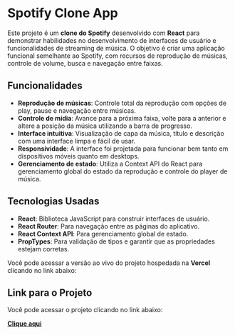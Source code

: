 # Spotify Clone App

Este projeto é um **clone do Spotify** desenvolvido com **React** para demonstrar habilidades no desenvolvimento de interfaces de usuário e funcionalidades de streaming de música. O objetivo é criar uma aplicação funcional semelhante ao Spotify, com recursos de reprodução de músicas, controle de volume, busca e navegação entre faixas.

## Funcionalidades

-   **Reprodução de músicas**: Controle total da reprodução com opções de play, pause e navegação entre músicas.
-   **Controle de mídia**: Avance para a próxima faixa, volte para a anterior e altere a posição da música utilizando a barra de progresso.
-   **Interface intuitiva**: Visualização de capa da música, título e descrição com uma interface limpa e fácil de usar.
-   **Responsividade**: A interface foi projetada para funcionar bem tanto em dispositivos móveis quanto em desktops.
-   **Gerenciamento de estado**: Utiliza a Context API do React para gerenciamento global do estado da reprodução e controle do player de música.

## Tecnologias Usadas

-   **React**: Biblioteca JavaScript para construir interfaces de usuário.
-   **React Router**: Para navegação entre as páginas do aplicativo.
-   **React Context API**: Para gerenciamento global de estado.
-   **PropTypes**: Para validação de tipos e garantir que as propriedades estejam corretas.

Você pode acessar a versão ao vivo do projeto hospedada na **Vercel** clicando no link abaixo:

## Link para o Projeto

Você pode acessar o projeto clicando no link abaixo:

[**Clique aqui**](https://spotify-clone-ten-smoky.vercel.app)

